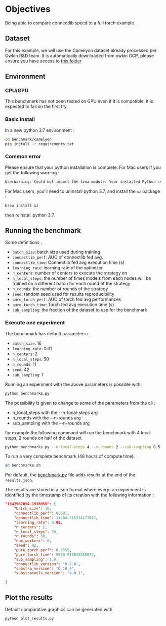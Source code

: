 # Objectives

Being able to compare connectlib speed to a full torch example.

## Dataset

For this example, we will use the Camelyon dataset already processed per Owkin R&D team. It is automatically downloaded from owkin GCP, please ensure you have access to [this folder](https://console.cloud.google.com/storage/browser/camelyon_0_5?project=connectors-preview)

## Environment

### CPU/GPU

This benchmark has not been tested on GPU even if it is compatible, it is expected to fail on the first try.

### Basic install

In a new python 3.7 environment :

```sh
cd benchmark/camelyon
pip install -r requirements.txt
```

### Common error

Please ensure that your python installation is complete. For Mac users if you get the following warning :

```sh
UserWarning: Could not import the lzma module. Your installed Python is incomplete. Attempting to use lzma compression will result in a RuntimeError.
```

For Mac users, you'll need to uninstall python 3.7, and install the `xz` package :

```sh
brew install xz
```

then reinstall python 3.7.

## Running the benchmark

Some definitions :

- `batch_size`: batch size used during training
- `connectlib_perf`: AUC of connectlib fed avg.
- `connectlib_time`: Connectlib fed avg execution time (s)
- `learning_rate`: learning rate of the optimizer
- `n_centers`: number of centers to execute the strategy on
- `n_local_steps`: the number of times models from each nodes will be trained on a different batch for each round of the strategy
- `n_rounds`: the number of rounds of the strategy
- `seed`: random seed used for results reproducibility
- `pure_torch_perf`: AUC of torch fed avg performances
- `pure_torch_time`: Torch fed avg execution time (s)
- `sub_sampling`: the fraction of the dataset to use for the benchmark

### Execute one experiment

The benchmark has default parameters :

- `batch_size`: 16
- `learning_rate`: 0.01
- `n_centers`: 2
- `n_local_steps`: 50
- `n_rounds`: 11
- `seed`: 42
- `sub_sampling`: 1

Running an experiment with the above parameters is possible with:

```sh
python benchmarks.py
```

The possibility is given to change to some of the parameters from the cli :

- n_local_steps with the --n-local-steps arg
- n_rounds with the --n-rounds arg
- sub_sampling with the --n-rounds arg

for example the following command will run the benchmark with 4 local steps, 2 rounds on half of the dataset.

```sh
python benchmarks.py --n-local-steps 4 --n-rounds 2 --sub-sampling 0.5
```

To run a very complete benchmark (48 hours of compute time):

```sh
sh benchmarks.sh
```

Per default, the [benchmark.py](benchmarks.py) file adds results at the end of the `results.json`.

The results are stored in a json format where every ran experiment is identified by the timestamp of its creation with the following information :

```json
"1642967094.1938958": {
    "batch_size": 16,
    "connectlib_perf": 0.601,
    "connectlib_time": 11404.715334177017,
    "learning_rate": 0.01,
    "n_centers": 2,
    "n_local_steps": 50,
    "n_rounds": 50,
    "num_workers": 0,
    "seed": 42,
    "pure_torch_perf": 0.5555,
    "pure_torch_time": 9618.518035888672,
    "sub_sampling": 1.0,
    "connectlib_version": "0.7.0",
    "substra_version": "0.16.0",
    "substratools_version": "0.9.1",

}
```

## Plot the results

Default comparative graphics can be generated with:

```sh
python plot_results.py
```
